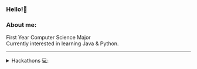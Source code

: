 ### Hello!👋

### About me:
First Year Computer Science Major<br/>
Currently interested in learning Java & Python.
<br/>

---

<details>
<summary> Hackathons 💻: </summary>
  
<br/>

BC Hacks 4.0  - https://www.cscu.io/bc-hacks-4<br/>


</details>


